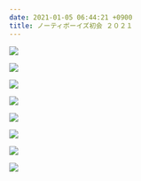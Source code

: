 ```yaml
---
date: 2021-01-05 06:44:21 +0900
title: ノーティボーイズ初会 ２０２１
---
```

![](/images/初会2021①.jpg)

![](/images/初会2021②.jpg)

![](/images/初会2021③.jpg)

![](/images/初会2021④.jpg)

![](/images/初会2021⑤.jpg)

![](/images/初会2021⑥.jpg)

![](/images/初会2021⑦.jpg)

![](/images/初会2021⑧.jpg)

![]()